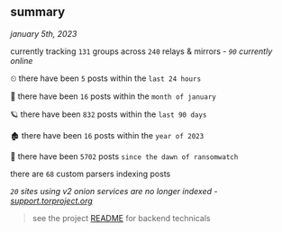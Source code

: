 
## summary
_january 5th, 2023_

currently tracking `131` groups across `240` relays & mirrors - _`90` currently online_

⏲ there have been `5` posts within the `last 24 hours`

🦈 there have been `16` posts within the `month of january`

🪐 there have been `832` posts within the `last 90 days`

🏚 there have been `16` posts within the `year of 2023`

🦕 there have been `5702` posts `since the dawn of ransomwatch`

there are `68` custom parsers indexing posts

_`20` sites using v2 onion services are no longer indexed - [support.torproject.org](https://support.torproject.org/onionservices/v2-deprecation/)_

> see the project [README](https://github.com/joshhighet/ransomwatch#ransomwatch--) for backend technicals
